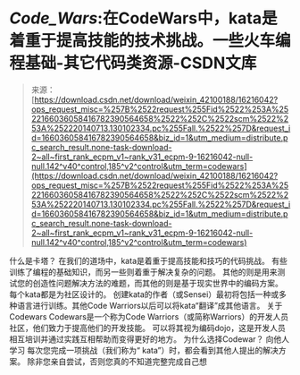 <!--yml
category: codewars
date: 2022-08-13 11:34:50
-->

# _Code_Wars_:在CodeWars中，kata是着重于提高技能的技术挑战。一些火车编程基础-其它代码类资源-CSDN文库

> 来源：[https://download.csdn.net/download/weixin_42100188/16216042?ops_request_misc=%257B%2522request%255Fid%2522%253A%2522166036058416782390564658%2522%252C%2522scm%2522%253A%252220140713.130102334.pc%255Fall.%2522%257D&request_id=166036058416782390564658&biz_id=1&utm_medium=distribute.pc_search_result.none-task-download-2~all~first_rank_ecpm_v1~rank_v31_ecpm-9-16216042-null-null.142^v40^control,185^v2^control&utm_term=codewars](https://download.csdn.net/download/weixin_42100188/16216042?ops_request_misc=%257B%2522request%255Fid%2522%253A%2522166036058416782390564658%2522%252C%2522scm%2522%253A%252220140713.130102334.pc%255Fall.%2522%257D&request_id=166036058416782390564658&biz_id=1&utm_medium=distribute.pc_search_result.none-task-download-2~all~first_rank_ecpm_v1~rank_v31_ecpm-9-16216042-null-null.142^v40^control,185^v2^control&utm_term=codewars)

什么是卡塔？ 在我们的道场中，kata是着重于提高技能和技巧的代码挑战。 有些训练了编程的基础知识，而另一些则着重于解决复杂的问题。 其他的则是用来测试您的创造性问题解决方法的难题，而其他的则是基于现实世界中的编码方案。 每个kata都是为社区设计的。 创建kata的作者（或Sensei）最初将包括一种或多种语言进行训练。其他Code Warriors以后可以将kata“翻译”成其他语言。 关于Codewars Codewars是一个称为Code Warriors（或简称Warriors）的开发人员社区，他们致力于提高他们的开发技能。 可以将其视为编码dojo，这是开发人员相互培训并通过实践互相帮助而变得更好的地方。 为什么选择Codewar？ 向他人学习 每次您完成一项挑战（我们称为“ kata”）时，都会看到其他人提出的解决方案。 除非您亲自尝试，否则您真的不知道完整完成自己想